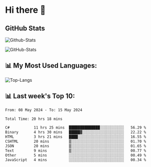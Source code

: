 # Hi there 👋

## GitHub Stats
![Github-Stats](https://github-readme-stats-sigma-five.vercel.app/api?username=ltorson&show_icons=true&theme=radical&count_private=true)

![GitHub-Stats](https://github-readme-stats.vercel.app/api/wakatime?username=LeeTorson&theme=synthwave&size_weight=0.5&count_weight=0.5&title_color=36F9F6&langs_count=10&count_private=true)

## 📊 My Most Used Languages:
![Top-Langs](https://github-readme-stats-sigma-five.vercel.app/api/top-langs/?username=LTorson&layout=compact&langs_count=10)


## 📊 Last week's Top 10:
<!--START_SECTION:waka-->

```txt
From: 08 May 2024 - To: 15 May 2024

Total Time: 20 hrs 18 mins

C#           11 hrs 25 mins  ██████████████░░░░░░░░░░░   56.29 %
Binary       4 hrs 30 mins   █████▓░░░░░░░░░░░░░░░░░░░   22.22 %
HTML         3 hrs 21 mins   ████░░░░░░░░░░░░░░░░░░░░░   16.55 %
CSHTML       20 mins         ▒░░░░░░░░░░░░░░░░░░░░░░░░   01.70 %
JSON         20 mins         ▒░░░░░░░░░░░░░░░░░░░░░░░░   01.65 %
Text         9 mins          ▒░░░░░░░░░░░░░░░░░░░░░░░░   00.77 %
Other        5 mins          ░░░░░░░░░░░░░░░░░░░░░░░░░   00.49 %
JavaScript   4 mins          ░░░░░░░░░░░░░░░░░░░░░░░░░   00.34 %
```

<!--END_SECTION:waka-->
